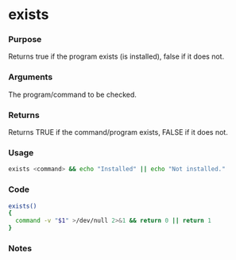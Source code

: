 # exists
### Purpose
Returns true if the program exists (is installed), false if it does not.
### Arguments
The program/command to be checked.
### Returns
Returns TRUE if the command/program exists, FALSE if it does not.
### Usage
```bash
exists <command> && echo "Installed" || echo "Not installed."
```
### Code

```bash
exists()
{
  command -v "$1" >/dev/null 2>&1 && return 0 || return 1
}
```
### Notes
